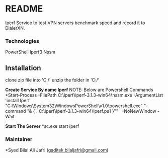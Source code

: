 # README #
Iperf Service to test VPN servers benchmark speed and record it to DialerXN.

### Technologies ###
PowerShell
Iperf3
Nssm

## Installation ###

clone zip file into 'C:/'
unzip the folder in 'C:/'

**Create Service By name Iperf**
NOTE: Below are Powershell Commands
*Start-Process -FilePath C:\iperf\iperf-3.1.3-win64\nssm.exe -ArgumentList 'install Iperf "C:\Windows\System32\WindowsPowerShell\v1.0\powershell.exe" "-command "& { . C:\iperf\iperf-3.1.3-win64\Iperf.ps1 }"" ' -NoNewWindow -Wait

**Start The Server**
*sc.exe start iperf

### Maintainer ###

*Syed Bilal Ali Jafri (gaditek.bilaljafri@gmail.com)




